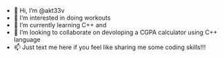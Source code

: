 - 👋 Hi, I’m @akt33v
- 👀 I’m interested in doing workouts
- 🌱 I’m currently learning C++ and 
- 💞️ I’m looking to collaborate on devoloping a CGPA calculator using C++ language
- 📫 Just text me here if you feel like sharing me some coding skills!!!

<!---
akt33v/akt33v is a ✨ special ✨ repository because its `README.md` (this file) appears on your GitHub profile.
You can click the Preview link to take a look at your changes.
--->
